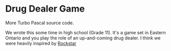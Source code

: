 # Drug Dealer Game

More Turbo Pascal source code.

We wrote this some time in high school (Grade 11). It's a game set in Eastern
Ontario and you play the role of an up-and-coming drug dealer. I think we were heavily inspired
by [Rockstar](http://www.abandonia.com/en/games/227)
